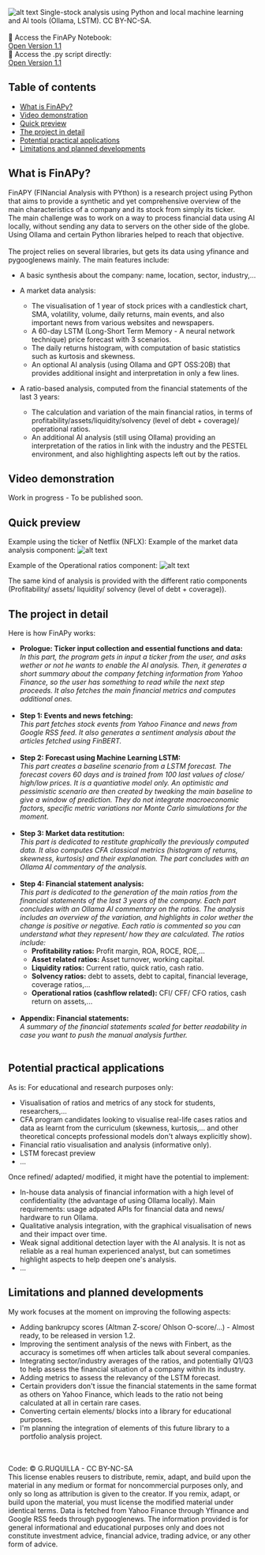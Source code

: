 ![alt text](https://github.com/gruquilla/FinAPy/blob/main/media/FINAPY%20logo.jpg "Logo")
Single-stock analysis using Python and local machine learning and AI tools (Ollama, LSTM). CC BY-NC-SA.<br />
<br />
📘 Access the FinAPy Notebook: <br />
[Open Version 1.1](https://github.com/gruquilla/FinAPy/blob/main/Jupyter%20Notebook%20files/FinAPy%20V1.1%20Jupyter%20Notebook%20Version.ipynb)
<br />
📄 Access the .py script directly: <br />
[Open Version 1.1](https://github.com/gruquilla/FinAPy/blob/main/Python%20simple%20files/FinAPy%201.1%20Script.py)
<br />
## Table of contents
- [What is FinAPy?](#what-is-finapy)
- [Video demonstration](#video-demonstration)
- [Quick preview](#quick-preview)
- [The project in detail](#the-project-in-detail)
- [Potential practical applications](#potential-practical-applications)
- [Limitations and planned developments](#limitations-and-planned-developments)
  
## What is FinAPy?
FinAPY (FINancial Analysis with PYthon) is a research project using Python that aims to provide a synthetic and yet comprehensive overview of the main characteristics of a company and its stock from simply its ticker.<br />
The main challenge was to work on a way to process financial data using AI locally, without sending any data to servers on the other side of the globe. Using Ollama and certain Python libraries helped to reach that objective.<br />
<br />
The project relies on several libraries, but gets its data using yfinance and pygooglenews mainly. The main features include: <br />
* A basic synthesis about the company: name, location, sector, industry,...
* A market data analysis:
  * The visualisation of 1 year of stock prices with a candlestick chart, SMA, volatility, volume, daily returns, main events, and also important news from various websites and newspapers.
  * A 60-day LSTM (Long-Short Term Memory - A neural network technique) price forecast with 3 scenarios.
  * The daily returns histogram, with computation of basic statistics such as kurtosis and skewness.
  * An optional AI analysis (using Ollama and GPT OSS:20B) that provides additional insight and interpretation in only a few lines.
    
* A ratio-based analysis, computed from the financial statements of the last 3 years:
  * The calculation and variation of the main financial ratios, in terms of profitability/assets/liquidity/solvency (level of debt + coverage)/ operational ratios.
  * An additional AI analysis (still using Ollama) providing an interpretation of the ratios in link with the industry and the PESTEL environment, and also highlighting aspects left out by the ratios.

## Video demonstration
Work in progress - To be published soon.

## Quick preview
Example using the ticker of Netflix (NFLX):
Example of the market data analysis component:
![alt text](https://github.com/gruquilla/FinAPy/blob/main/media/previewmarket.jpg "Market data visualisation graph")

Example of the Operational ratios component:
![alt text](https://github.com/gruquilla/FinAPy/blob/main/media/ratiospreview.jpg "Ratio analysis")

The same kind of analysis is provided with the different ratio components (Profitability/ assets/ liquidity/ solvency (level of debt + coverage)).

## The project in detail
Here is how FinAPy works:
* **Prologue: Ticker input collection and essential functions and data:** <br />
  _In this part, the program gets in input a ticker from the user, and asks wether or not he wants to enable the AI analysis. Then, it generates a short summary about the company fetching information from Yahoo Finance, so the user has something to read while the next step proceeds. It also fetches the main financial metrics and computes additional ones._ <br /> <br />
* **Step 1: Events and news fetching:** <br />
  _This part fetches stock events from Yahoo Finance and news from Google RSS feed. It also generates a sentiment analysis about the articles fetched using FinBERT._ <br /> <br />
* **Step 2: Forecast using Machine Learning LSTM:**  <br />
  _This part creates a baseline scenario from a LSTM forecast. The forecast covers 60 days and is trained from 100 last values of close/ high/low prices. It is a quantiative model only. An optimistic and pessimistic scenario are then created by tweaking the main baseline to give a window of prediction. They do not integrate macroeconomic factors, specific metric variations nor Monte Carlo simulations for the moment._ <br /> <br />
* **Step 3: Market data restitution:** <br />
  _This part is dedicated to restitute graphically the previously computed data. It also computes CFA classical metrics (histogram of returns, skewness, kurtosis) and their explanation. The part concludes with an Ollama AI commentary of the analysis._ <br /> <br />
* **Step 4: Financial statement analysis:** <br />
  _This part is dedicated to the generation of the main ratios from the financial statements of the last 3 years of the company. Each part concludes with an Ollama AI commentary on the ratios. The analysis includes an overview of the variation, and highlights in color wether the change is positive or negative. Each ratio is commented so you can understand what they represent/ how they are calculated. The ratios include:_ <br />
    * **Profitability ratios:** Profit margin, ROA, ROCE, ROE,...
    * **Asset related ratios:** Asset turnover, working capital.
    * **Liquidity ratios:** Current ratio, quick ratio, cash ratio.
    * **Solvency ratios:** debt to assets, debt to capital, financial leverage, coverage ratios,...
    * **Operational ratios (cashflow related):** CFI/ CFF/ CFO ratios, cash return on assets,... <br /> <br />
* **Appendix: Financial statements:** <br />
  _A summary of the financial statements scaled for better readability in case you want to push the manual analysis further._ <br /> <br />

## Potential practical applications
As is: For educational and research purposes only:
  * Visualisation of ratios and metrics of any stock for students, researchers,...
  * CFA program candidates looking to visualise real-life cases ratios and data as learnt from the curriculum (skewness, kurtosis,... and other theoretical concepts professional models don't always explicitly show).
  * Financial ratio visualisation and analysis (informative only).
  * LSTM forecast preview
  * ... <br />

Once refined/ adapted/ modified, it might have the potential to implement:
  * In-house data analysis of financial information with a high level of confidentiality (the advantage of using Ollama locally). Main requirements: usage adpated APIs for financial data and news/ hardware to run Ollama.
  * Qualitative analysis integration, with the graphical visualisation of news and their impact over time.
  * Weak signal additional detection layer with the AI analysis. It is not as reliable as a real human experienced analyst, but can sometimes highlight aspects to help deepen one's analysis.
  *  ... <br />
## Limitations and planned developments
My work focuses at the moment on improving the following aspects:
* Adding bankrupcy scores (Altman Z-score/ Ohlson O-score/...) - Almost ready, to be released in version 1.2.
* Improving the sentiment analysis of the news with Finbert, as the accuracy is sometimes off when articles talk about several companies.
* Integrating sector/industry averages of the ratios, and potentially Q1/Q3 to help assess the financial situation of a company within its industry.
* Adding metrics to assess the relevancy of the LSTM forecast.
* Certain providers don't issue the financial statements in the same format as others on Yahoo Finance, which leads to the ratio not being calculated at all in certain rare cases.
* Converting certain elements/ blocks into a library for educational purposes.
* I'm planning the integration of elements of this future library to a portfolio analysis project.
<br />
<br />
Code: © G.RUQUILLA - CC BY-NC-SA <br />
This license enables reusers to distribute, remix, adapt, and build upon the material in any medium or format for noncommercial purposes only, and only so long as attribution is given to the creator. If you remix, adapt, or build upon the material, you must license the modified material under identical terms. Data is fetched from Yahoo Finance through Yfinance and Google RSS feeds through pygooglenews. The information provided is for general informational and educational purposes only and does not constitute investment advice, financial advice, trading advice, or any other form of advice.

